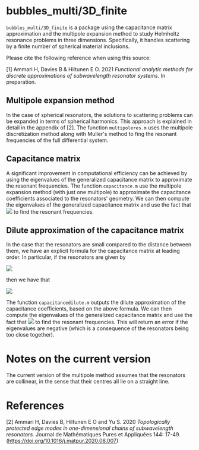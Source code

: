 # bubbles_multi/3D_finite

`bubbles_multi/3D_finite` is a package using the capacitance matrix approximation and the multipole expansion method to study Helmholtz resonance problems in three dimensions. Specifically, it handles scattering by a finite number of spherical material inclusions.

Please cite the following reference when using this source:

[1] Ammari H, Davies B & Hiltunen E O. 2021 *Functional analytic methods for discrete approximations of subwavelength resonator systems*. In preparation.

## Multipole expansion method

In the case of spherical resonators, the solutions to scattering problems can be expanded in terms of spherical harmonics. This approach is explained in detail in the appendix of [2]. The function `multipoleres.m` uses the multipole discretization method along with Muller's method to fing the resonant frequencies of the full differential system.

## Capacitance matrix

A significant improvement in computational efficiency can be achieved by using the eigenvalues of the generalized capacitance matrix to approximate the resonant frequencies. The function `capacitance.m` use the multipole expansion method (with just one multipole) to approximate the capacitance coefficients associated to the resonators' geometry. We can then compute the eigenvalues of the generalized capacitance matrix and use the fact that <img src="https://latex.codecogs.com/svg.latex?\omega_j=\sqrt{\lambda_j}+O(\delta)"> to find the resonant frequencies.

## Dilute approximation of the capacitance matrix

In the case that the resonators are small compared to the distance between them, we have an explicit formula for the capacitance matrix at leading order. In particular, if the resonators are given by

<img src="https://latex.codecogs.com/svg.latex?\large&space;D=\bigcup_{j=1}^N%20\left(\epsilon%20B%20+%20z_j\right),">

then we have that

<img src="https://latex.codecogs.com/svg.latex?\large&space;C_{ij}%20=%20\begin{cases}\epsilon\mathrm{Cap}_B%20+%20O(\epsilon^3),%20&\quad%20i=j,\\-\epsilon^2%20\frac{(\mathrm{Cap}_B)^2}{4\pi%20|z_i-z_j|}%20+%20O(\epsilon^3),%20&\quad%20i\neq%20j.\end{cases}">

The function `capacitancedilute.m` outputs the dilute approximation of the capacitance coefficients, based on the above formula. We can then compute the eigenvalues of the generalized capacitance matrix and use the fact that <img src="https://latex.codecogs.com/svg.latex?\omega_j=\sqrt{\lambda_j}+O(\delta)"> to find the resonant frequencies. This will return an error if the eigenvalues are negative (which is a consequence of the resonators being too close together).

# Notes on the current version

The current version of the multipole method assumes that the resonators are collinear, in the sense that their centres all lie on a straight line.

# References

[2] Ammari H, Davies B, Hiltunen E O and Yu S. 2020 *Topologically protected edge modes in one-dimensional chains of subwavelength resonators.* Journal de Mathématiques Pures et Appliquées 144: 17-49. (https://doi.org/10.1016/j.matpur.2020.08.007)
